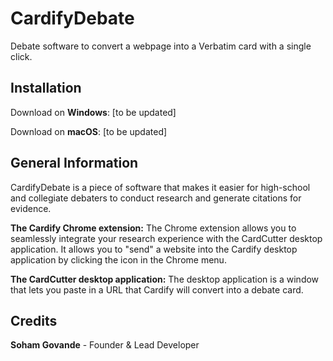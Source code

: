 # CardifyDebate
Debate software to convert a webpage into a Verbatim card with a single click.

## Installation

Download on **Windows**: [to be updated]

Download on **macOS**: [to be updated]

## General Information

CardifyDebate is a piece of software that makes it easier for high-school and collegiate debaters to conduct research and generate citations for evidence.

**The Cardify Chrome extension:** 
The Chrome extension allows you to seamlessly integrate your research experience with the CardCutter desktop application.
It allows you to "send" a website into the Cardify desktop application by clicking the icon in the Chrome menu.

**The CardCutter desktop application:**
The desktop application is a window that lets you paste in a URL that Cardify will convert into a debate card.

## Credits
**Soham Govande** - Founder & Lead Developer